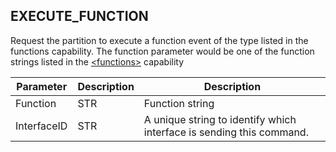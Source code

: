 ## EXECUTE\_FUNCTION

Request the partition to execute a function event of the type listed in the functions capability. The function parameter would be one of the function strings listed in the [\<functions\>][1] capability

| Parameter   | Description | Description                                                          |
| ----------- | ----------- | -------------------------------------------------------------------- |
| Function    | STR         | Function string                                                      |
| InterfaceID | STR         | A unique string to identify which interface is sending this command. |







[1]:	https://snap-one.github.io/docs-driverworks-proxyprotocol/#security-partition-capabilities